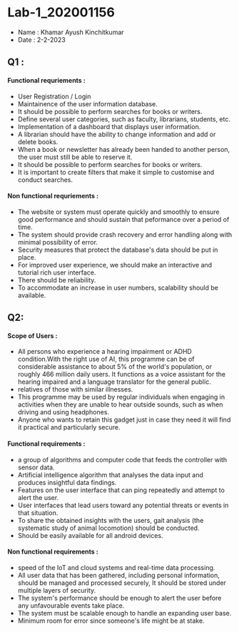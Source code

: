 # Lab-1_202001156
- Name : Khamar Ayush Kinchitkumar
- Date : 2-2-2023

##  Q1 :
#### Functional requriements : 
-	User Registration / Login
-	Maintainence of the user information database.
-	It should be possible to perform searches for books or writers.
-	Define several user categories, such as faculty, librarians, students, etc.
-	Implementation of a dashboard that displays user information.
-	A librarian should have the ability to change information and add or delete books.
-	When a book or newsletter has already been handed to another person, the user must still be able to reserve it.
-	It should be possible to perform searches for books or writers.
-	It is important to create filters that make it simple to customise and conduct searches.

#### Non functional requriements : 
-	The website or system must operate quickly and smoothly to ensure good performance and should sustain that peformance over a period of time.
-	The system should provide crash recovery and error handling along with minimal possibility of error.
-	Security measures that protect the database's data should be put in place.
-	For improved user experience, we should make an interactive and tutorial rich user interface.
-	There should be reliability.
-	To accommodate an increase in user numbers, scalability should be available.

## Q2:
#### Scope of Users : 
-	All persons who experience a hearing impairment or ADHD condition.With the right use of AI, this programme can be of considerable assistance to about 5% of the world's population, or roughly 466 million daily users. It functions as a voice assistant for the hearing impaired and a language translator for the general public.
-	relatives of those with similar illnesses.
-	This programme may be used by regular individuals when engaging in activities when they are unable to hear outside sounds, such as when driving and using headphones. 
-	Anyone who wants to retain this gadget just in case they need it will find it practical and particularly secure.


#### Functional requirements : 
-	a group of algorithms and computer code that feeds the controller with sensor data.
-	Artificial intelligence algorithm that analyses the data input and produces insightful data findings.
-	Features on the user interface that can ping repeatedly and attempt to alert the user.
-	User interfaces that lead users toward any potential threats or events in that situation.
-	To share the obtained insights with the users, gait analysis (the systematic study of animal locomotion) should be conducted.
-	Should be easily available for all android devices.

#### Non functional requirements : 
-	speed of the IoT and cloud systems and real-time data processing.
-	All user data that has been gathered, including personal information, should be managed and processed securely, It should be stored under multiple layers of security.
-	The system's performance should be enough to alert the user before any unfavourable events take place.
-	The system must be scalable enough to handle an expanding user base.
-	Minimum room for error since someone's life might be at stake.

